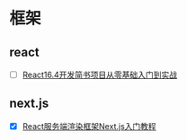# 框架

## react

- [ ] [React16.4开发简书项目从零基础入门到实战](https://space.bilibili.com/16774024/channel/detail?cid=70560)

## next.js

- [X] [React服务端渲染框架Next.js入门教程](https://www.bilibili.com/video/av66351541)

<!-- ## vue -->

<!-- ## angular -->
